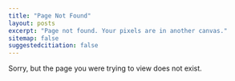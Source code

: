 ```yaml
---
title: "Page Not Found"
layout: posts
excerpt: "Page not found. Your pixels are in another canvas."
sitemap: false
suggestedcitiation: false
---
```


Sorry, but the page you were trying to view does not exist.